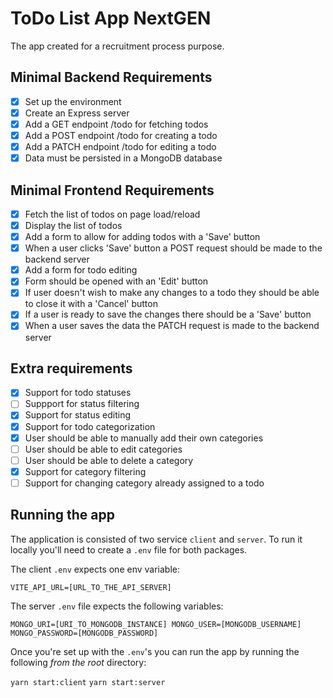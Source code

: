 # ToDo List App NextGEN

The app created for a recruitment process purpose.

## Minimal Backend Requirements

- [x] Set up the environment
- [x] Create an Express server
- [x] Add a GET endpoint /todo for fetching todos
- [x] Add a POST endpoint /todo for creating a todo
- [x] Add a PATCH endpoint /todo for editing a todo
- [x] Data must be persisted in a MongoDB database

## Minimal Frontend Requirements
- [x] Fetch the list of todos on page load/reload
- [x] Display the list of todos
- [x] Add a form to allow for adding todos with a 'Save' button
- [x] When a user clicks 'Save' button a POST request should be made to the backend server
- [x] Add a form for todo editing
- [x] Form should be opened with an 'Edit' button
- [x] If user doesn't wish to make any changes to a todo they should be able to close it with a 'Cancel' button
- [x] If a user is ready to save the changes there should be a 'Save' button
- [x] When a user saves the data the PATCH request is made to the backend server

## Extra requirements
- [x] Support for todo statuses
- [ ] Suppport for status filtering
- [x] Support for status editing
- [x] Support for todo categorization
- [x] User should be able to manually add their own categories
- [ ] User should be able to edit categories
- [ ] User should be able to delete a category
- [x] Support for category filtering
- [ ] Support for changing category already assigned to a todo

## Running the app

The application is consisted of two service `client` and `server`.
To run it locally you'll need to create a `.env` file for both packages.

The client `.env` expects one env variable:

`VITE_API_URL=[URL_TO_THE_API_SERVER]`

The server `.env` file expects the following variables:

`
MONGO_URI=[URI_TO_MONGODB_INSTANCE]
MONGO_USER=[MONGODB_USERNAME]
MONGO_PASSWORD=[MONGODB_PASSWORD]
`

Once you're set up with the `.env`'s you can run the app by running the following *from the root* directory:

`yarn start:client`
`yarn start:server`
